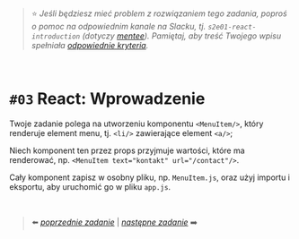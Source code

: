 > :star: *Jeśli będziesz mieć problem z rozwiązaniem tego zadania, poproś o pomoc na odpowiednim kanale na Slacku, tj. `s2e01-react-introduction` (dotyczy [mentee](https://devmentor.pl/mentoring-javascript/)). Pamiętaj, aby treść Twojego wpisu spełniała [odpowiednie kryteria](https://devmentor.pl/jak-prosic-o-pomoc/).*

&nbsp;

# `#03` React:  Wprowadzenie


Twoje zadanie polega na utworzeniu komponentu `<MenuItem/>`, który renderuje element menu, tj. `<li/>` zawierające element `<a/>`;

Niech komponent ten przez props przyjmuje wartości, które ma renderować, np. `<MenuItem text="kontakt" url="/contact"/>`.

Cały komponent zapisz w osobny pliku, np. `MenuItem.js`, oraz użyj importu i eksportu, aby uruchomić go w pliku `app.js`.

&nbsp;

> :arrow_left: [*poprzednie zadanie*](./../03) | [*następne zadanie*](./../04) :arrow_right:
